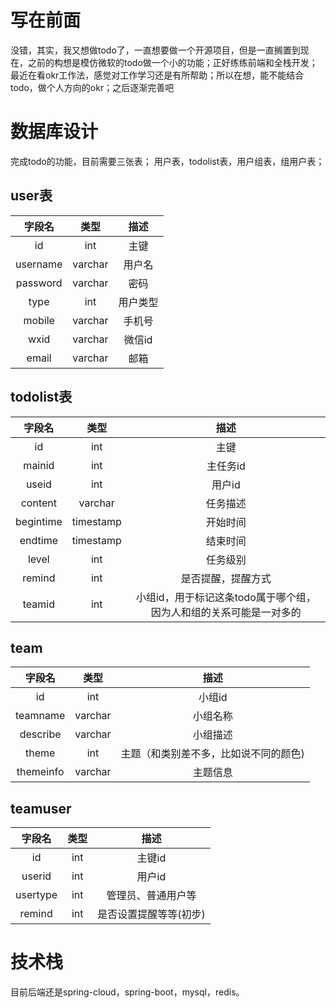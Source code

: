 # 写在前面
没错，其实，我又想做todo了，一直想要做一个开源项目，但是一直搁置到现在，之前的构想是模仿微软的todo做一个小的功能；正好练练前端和全栈开发；
最近在看okr工作法，感觉对工作学习还是有所帮助；所以在想，能不能结合todo，做个人方向的okr；之后逐渐完善吧




# 数据库设计
完成todo的功能，目前需要三张表；
用户表，todolist表，用户组表，组用户表；
## user表
|字段名|    类型    | 描述  |
|:---:|:--------:|:---:|
|id|   int    | 主键  |
|username|varchar| 用户名 |
|password|varchar|密码|
|type|int|用户类型|
|mobile|varchar|手机号|
|wxid|varchar|微信id|
|email|varchar|邮箱|
## todolist表
|字段名| 类型  |描述|
|:---:|:---:|:---:|
|id| int |主键|
|mainid| int |主任务id|
|useid| int |用户id|
|content|varchar|任务描述|
|begintime|timestamp|开始时间|
|endtime|timestamp|结束时间|
|level|int|任务级别|
|remind|int|是否提醒，提醒方式|
|teamid|int|小组id，用于标记这条todo属于哪个组，因为人和组的关系可能是一对多的|

## team
|   字段名    |类型|描述|
|:--------:|:---:|:---:|
|    id    |int|小组id|
| teamname |varchar|小组名称|
| describe |varchar|小组描述|
|  theme   |int|主题（和类别差不多，比如说不同的颜色)|
|themeinfo|varchar|主题信息|
## teamuser
|  字段名   |类型|      描述      |
|:------:|:---:|:------------:|
|   id   |int|     主键id     |
| userid |int|     用户id     |
|usertype|int|  管理员、普通用户等   |
|remind|int| 是否设置提醒等等(初步) |


# 技术栈
目前后端还是spring-cloud，spring-boot，mysql，redis。